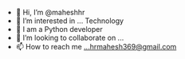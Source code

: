 - 👋 Hi, I’m @maheshhr
- 👀 I’m interested in ... Technology 
- 🌱 I am a Python developer
- 💞️ I’m looking to collaborate on ...
- 📫 How to reach me ...hrmahesh369@gmail.com

<!---
maheshhr/maheshhr is a ✨ special ✨ repository because its `README.md` (this file) appears on your GitHub profile.
You can click the Preview link to take a look at your changes.
--->
